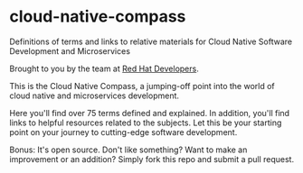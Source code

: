 # cloud-native-compass
Definitions of terms and links to relative materials for Cloud Native Software Development and Microservices

Brought to you by the team at [Red Hat Developers](https://developers.redhat.com).

This is the Cloud Native Compass, a jumping-off point into the world of cloud native and microservices development.

Here you'll find over 75 terms defined and explained. In addition, you'll find links to helpful resources related to the subjects. Let this be your starting point on your journey to cutting-edge software development.

Bonus: It's open source. Don't like something? Want to make an improvement or an addition? Simply fork this repo and submit a pull request.

